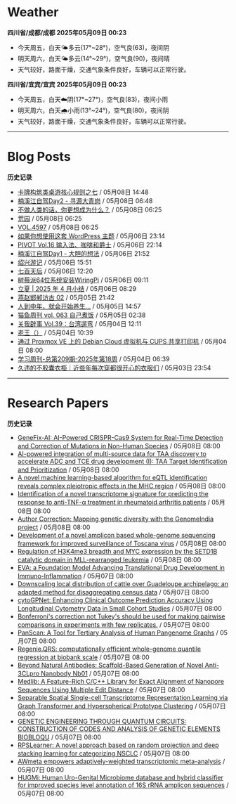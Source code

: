 # Weather
<!--qweather:start-->
**四川省/成都/成都 2025年05月09日 00:23**
- 今天周五，白天🌤️多云(17°~28°)，空气良(63)，夜间阴
- 明天周六，白天🌤️多云(14°~29°)，空气良(90)，夜间晴
- 天气较好，路面干燥，交通气象条件良好，车辆可以正常行驶。

**四川省/宜宾/宜宾 2025年05月09日 00:23**
- 今天周五，白天☁️阴(17°~27°)，空气良(83)，夜间小雨
- 明天周六，白天🌧️小雨(13°~24°)，空气良(80)，夜间阴
- 天气较好，路面干燥，交通气象条件良好，车辆可以正常行驶。
<!--qweather:end-->
---
# Blog Posts
<!--rss-blogs:start-->
**历史记录**
- [卡牌构筑类桌游核心规则之七](https://blog.codingnow.com/2025/05/dbg_rules_7.html) / 05月08日 14:48
- [楠溪江自驾Day2 - 寻源大青岗](https://blog.ops-coffee.cn/r/city-china-zhejiang-wenzhou-yongjia-nanxijiang-02.html) / 05月08日 06:48
- [不做人类的话，你更想成为什么？](http://m.wufazhuce.com/question/4359) / 05月08日 06:25
- [荒园](http://m.wufazhuce.com/article/6785) / 05月08日 06:25
- [VOL.4597](http://m.wufazhuce.com/one/4746) / 05月08日 06:25
- [如果你想使用这套 WordPress 主题](https://anotherdayu.com/2025/6919/) / 05月06日 23:14
- [PIVOT Vol.16 输入法、咖啡和爵士](https://anotherdayu.com/2025/6914/) / 05月06日 22:14
- [楠溪江自驾Day1 - 大胆的想法](https://blog.ops-coffee.cn/r/city-china-zhejiang-wenzhou-yongjia-nanxijiang-01.html) / 05月06日 21:52
- [绍兴游记](https://www.ntiy.com/2274.html) / 05月06日 15:51
- [七百天后](https://imzm.im/700-days-after/) / 05月06日 12:20
- [树莓派64位系统安装WiringPi](https://hp-l.github.io/2025/05/06/091156/) / 05月06日 09:11
- [立夏 | 2025 年 4 月小结](https://thirdshire.com/april-recap-2025/) / 05月06日 08:29
- [燕赵邯郸访古 02](https://blog.pursuitus.com/yan-zhao-handan-visits-02-html.html) / 05月05日 21:42
- [人到中年，就会开始养生…](https://blog.douchi.space/middle-age-wellness/) / 05月05日 14:57
- [猫鱼周刊 vol. 063 自己煮饭](https://ameow.xyz/archives/weekly-063) / 05月05日 02:38
- [关我辟事 Vol.39：台湾遛弯](https://blog.douchi.space/spark-joy-digest-2025-4b/) / 05月04日 12:11
- [老王（）](https://hp-l.github.io/2025/05/04/103937/) / 05月04日 10:39
- [通过 Proxmox VE 上的 Debian Cloud 虚拟机与 CUPS 共享打印机](https://blog.gxres.net/posts/share-printer-through-vm-on-proxmox-ve-and-cups) / 05月04日 08:00
- [学习周刊-总第209期-2025年第18周](https://wiki.eryajf.net/pages/050366/) / 05月04日 06:39
- [久违的不胶囊衣柜｜近些年每次穿都很开心的衣服们](http://bamboobone9.com/favorite-purchases-2025/) / 05月03日 23:54
<!--rss-blogs:end-->
---
# Research Papers
<!--rss-papers:start-->
**历史记录**
- [GeneFix-AI: AI-Powered CRISPR-Cas9 System for Real-Time Detection and Correction of Mutations in Non-Human Species](https://www.biorxiv.org/content/10.1101/2025.05.04.652132v1?rss=1) / 05月08日 08:00
- [AI-powered integration of multi-source data for TAA discovery to accelerate ADC and TCE drug development (I): TAA Target Identification and Prioritization](https://www.biorxiv.org/content/10.1101/2025.05.06.652559v1?rss=1) / 05月08日 08:00
- [A novel machine learning-based algorithm for eQTL identification reveals complex pleiotropic effects in the MHC region](https://www.biorxiv.org/content/10.1101/2025.05.06.652558v1?rss=1) / 05月08日 08:00
- [Identification of a novel transcriptome signature for predicting the response to anti-TNF-α treatment in rheumatoid arthritis patients](https://www.biorxiv.org/content/10.1101/2025.05.05.652166v1?rss=1) / 05月08日 08:00
- [Author Correction: Mapping genetic diversity with the GenomeIndia project](https://www.nature.com/articles/s41588-025-02206-1) / 05月08日 08:00
- [Development of a novel amplicon based whole-genome sequencing framework for improved surveillance of Toscana virus](https://www.nature.com/articles/s42003-025-08159-9) / 05月08日 08:00
- [Regulation of H3K4me3 breadth and MYC expression by the SETD1B catalytic domain in MLL-rearranged leukemia](https://www.nature.com/articles/s41375-025-02638-y) / 05月08日 08:00
- [EVA: a Foundation Model Advancing Translational Drug Development in Immuno-Inflammation](https://www.biorxiv.org/content/10.1101/2025.05.02.651839v1?rss=1) / 05月07日 08:00
- [Downscaling local distribution of cattle over Guadeloupe archipelago: an adapted method for disaggregating census data](https://www.biorxiv.org/content/10.1101/2025.05.02.651856v1?rss=1) / 05月07日 08:00
- [cytoGPNet: Enhancing Clinical Outcome Prediction Accuracy Using Longitudinal Cytometry Data in Small Cohort Studies](https://www.biorxiv.org/content/10.1101/2025.05.01.651729v1?rss=1) / 05月07日 08:00
- [Bonferroni's correction not Tukey's should be used for making pairwise comparisons in experiments with few replicates.](https://www.biorxiv.org/content/10.1101/2025.05.01.651705v1?rss=1) / 05月07日 08:00
- [PanScan: A Tool for Tertiary Analysis of Human Pangenome Graphs](https://www.biorxiv.org/content/10.1101/2025.05.01.651685v1?rss=1) / 05月07日 08:00
- [Regenie.QRS: computationally efficient whole-genome quantile regression at biobank scale](https://www.biorxiv.org/content/10.1101/2025.05.02.651730v1?rss=1) / 05月07日 08:00
- [Beyond Natural Antibodies: Scaffold-Based Generation of Novel Anti-3CLpro Nanobody Nb01](https://www.biorxiv.org/content/10.1101/2025.05.06.652338v1?rss=1) / 05月07日 08:00
- [Medlib: A Feature-Rich C/C++ Library for Exact Alignment of Nanopore Sequences Using Multiple Edit Distance](https://www.biorxiv.org/content/10.1101/2025.05.01.651420v1?rss=1) / 05月07日 08:00
- [Separable Spatial Single-cell Transcriptome Representation Learning via Graph Transformer and Hyperspherical Prototype Clustering](https://www.biorxiv.org/content/10.1101/2025.05.01.651634v1?rss=1) / 05月07日 08:00
- [GENETIC ENGINEERING THROUGH QUANTUM CIRCUITS: CONSTRUCTION OF CODES AND ANALYSIS OF GENETIC ELEMENTS BIOBLOQU](https://www.biorxiv.org/content/10.1101/2025.05.02.651535v1?rss=1) / 05月07日 08:00
- [RPSLearner: A novel approach based on random projection and deep stacking learning for categorizing NSCLC](https://www.biorxiv.org/content/10.1101/2025.05.01.651699v1?rss=1) / 05月07日 08:00
- [AWmeta empowers adaptively-weighted transcriptomic meta-analysis](https://www.biorxiv.org/content/10.1101/2025.05.06.650408v1?rss=1) / 05月07日 08:00
- [HUGMi: Human Uro-Genital Microbiome database and hybrid classifier for improved species level annotation of 16S rRNA amplicon sequences](https://www.biorxiv.org/content/10.1101/2025.05.01.651608v1?rss=1) / 05月07日 08:00
<!--rss-papers:end-->
